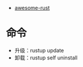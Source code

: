 
- [awesome-rust](https://github.com/rust-unofficial/awesome-rust)

# 命令
- 升级：rustup update
- 卸载：rustup self uninstall
